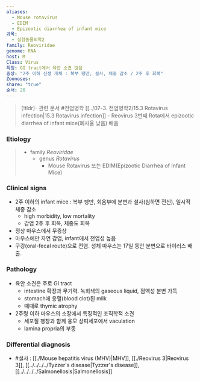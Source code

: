 ```yaml
---
aliases:
  - Mouse rotavirus
  - EDIM
  - Epizootic diarrhea of infant mice
과목:
  - 실험동물의학2
family: Reoviridae
genome: RNA
host: M
Class: Virus
특징: GI tract에서 육안 소견 많음
증상: "2주 이하 신생 개체 : 복부 팽만, 설사, 체중 감소 / 2주 후 회복"
Zoonoses: 
share: "true"
순서: 20
---
```

>[!tldr]- 관련 문서
>#전염병학 [[../07-3. 전염병학2/15.3 Rotavirus infection|15.3 Rotavirus infection]] - Reovirus 3번째 Rota에서 epizootic diarrhea of infant mice(폐사율 낮음) 배움

### Etiology
>- family *Reoviridae*
>	- genus *Rotavirus*
>		- Mouse Rotavirus 또는 EDIM(Epizootic Diarrhea of Infant Mice)

### Clinical signs
- 2주 이하의 infant mice : 복부 팽만, 회음부에 분변과 설사(심하면 전신), 일시적 체중 감소
	- high morbidity, low mortality
	- 감염 2주 후 회복, 체중도 회복
- 정상 마우스에서 무증상
- 마우스에만 자연 감염, infant에서 전염성 높음
- 구강(oral-fecal route)으로 전염. 성체 마우스는 17일 동안 분변으로 바이러스 배출.
### Pathology
- 육안 소견은 주로 GI tract
	- intestine 확장과 무기력. 녹회색의 gaseous liquid, 점액성 분변 가득
	- stomach에 응혈(blood clot)된 milk
	- 때때로 thymic atrophy
- 2주령 이하 마우스의 소장에서 특징적인 조직학적 소견
	- 세포질 팽창과 함께 융모 상피세포에서 vaculation
	- lamina propria의 부종
### Differential diagnosis
- #설사 : [[./Mouse hepatitis virus (MHV)|MHV]], [[./Reovirus 3|Reovirus 3]], [[../../../../Tyzzer's disease|Tyzzer's disease]], [[../../../../Salmonellosis|Salmonellosis]]
